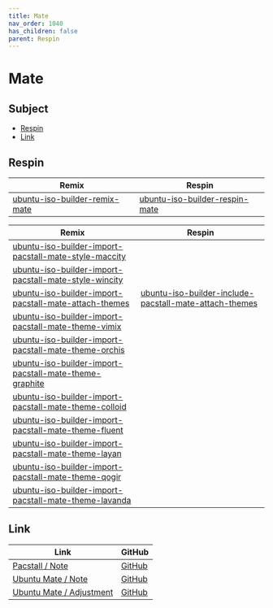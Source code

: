 ```yaml
---
title: Mate
nav_order: 1040
has_children: false
parent: Respin
---
```



# Mate




## Subject

* [Respin](#respin)
* [Link](#link)



## Respin

| Remix  | Respin |
| ------ | ------ |
| [ubuntu-iso-builder-remix-mate](https://github.com/samwhelp/ubuntu-iso-builder-remix-mate) | [ubuntu-iso-builder-respin-mate](https://github.com/samwhelp/ubuntu-iso-builder-respin-mate) |


| Remix  | Respin |
| ------ | ------ |
| [ubuntu-iso-builder-import-pacstall-mate-style-maccity](https://github.com/samwhelp/ubuntu-iso-builder-import-pacstall-mate-style-maccity) |  |
| [ubuntu-iso-builder-import-pacstall-mate-style-wincity](https://github.com/samwhelp/ubuntu-iso-builder-import-pacstall-mate-style-wincity) |  |
| [ubuntu-iso-builder-import-pacstall-mate-attach-themes](https://github.com/samwhelp/ubuntu-iso-builder-import-pacstall-mate-attach-themes) | [ubuntu-iso-builder-include-pacstall-mate-attach-themes](https://github.com/samwhelp/ubuntu-iso-builder-include-pacstall-mate-attach-themes) |
| [ubuntu-iso-builder-import-pacstall-mate-theme-vimix](https://github.com/samwhelp/ubuntu-iso-builder-import-pacstall-mate-theme-vimix) |  |
| [ubuntu-iso-builder-import-pacstall-mate-theme-orchis](https://github.com/samwhelp/ubuntu-iso-builder-import-pacstall-mate-theme-orchis) |  |
| [ubuntu-iso-builder-import-pacstall-mate-theme-graphite](https://github.com/samwhelp/ubuntu-iso-builder-import-pacstall-mate-theme-graphite) |  |
| [ubuntu-iso-builder-import-pacstall-mate-theme-colloid](https://github.com/samwhelp/ubuntu-iso-builder-import-pacstall-mate-theme-colloid) |  |
| [ubuntu-iso-builder-import-pacstall-mate-theme-fluent](https://github.com/samwhelp/ubuntu-iso-builder-import-pacstall-mate-theme-fluent) |  |
| [ubuntu-iso-builder-import-pacstall-mate-theme-layan](https://github.com/samwhelp/ubuntu-iso-builder-import-pacstall-mate-theme-layan) |  |
| [ubuntu-iso-builder-import-pacstall-mate-theme-qogir](https://github.com/samwhelp/ubuntu-iso-builder-import-pacstall-mate-theme-qogir) |  |
| [ubuntu-iso-builder-import-pacstall-mate-theme-lavanda](https://github.com/samwhelp/ubuntu-iso-builder-import-pacstall-mate-theme-lavanda) |  |




## Link

| Link | GitHub |
| ---- | ------ |
| [Pacstall / Note](https://samwhelp.github.io/note-about-pacstall/) | [GitHub](https://github.com/samwhelp/note-about-pacstall) |
| [Ubuntu Mate / Note](https://samwhelp.github.io/note-about-ubuntu-mate/) | [GitHub](https://github.com/samwhelp/note-about-ubuntu-mate) |
| [Ubuntu Mate / Adjustment](https://samwhelp.github.io/ubuntu-mate-adjustment/) | [GitHub](https://github.com/samwhelp/ubuntu-mate-adjustment) |
